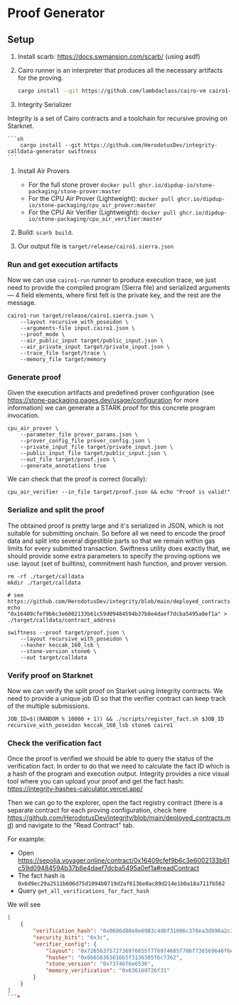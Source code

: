 # Proof Generator

## Setup

1. Install scarb: <https://docs.swmansion.com/scarb/> (using asdf)

2. Cairo runner is an interpreter that produces all the necessary artifacts for the proving.

    ```sh
    cargo install --git https://github.com/lambdaclass/cairo-vm cairo1-run
    ```

3. Integrity Serializer

Integrity is a set of Cairo contracts and a toolchain for recursive proving on Starknet.

    ```sh
        cargo install --git https://github.com/HerodotusDev/integrity-calldata-generator swiftness
    ```

1. Install Air Provers
    - For the full stone prover
        `docker pull ghcr.io/dipdup-io/stone-packaging/stone-prover:master`
    - For the CPU Air Prover (Lightweight):
        `docker pull ghcr.io/dipdup-io/stone-packaging/cpu_air_prover:master`
    - For the CPU Air Verifier (Lightweight):
        `docker pull ghcr.io/dipdup-io/stone-packaging/cpu_air_verifier:master`

2. Build: `scarb build`.

3. Our output file is `target/release/cairo1.sierra.json`

### Run and get execution artifacts

Now we can use `cairo1-run` runner to produce execution trace, we just need to provide the compiled program (Sierra file) and serialized arguments — 4 field elements, where first felt is the private key, and the rest are the message.

```
cairo1-run target/release/cairo1.sierra.json \
    --layout recursive_with_poseidon \
    --arguments-file input.cairo1.json \
    --proof_mode \
    --air_public_input target/public_input.json \
    --air_private_input target/private_input.json \
    --trace_file target/trace \
    --memory_file target/memory
```

### Generate proof

Given the execution artifacts and predefined prover configuration (see https://stone-packaging.pages.dev/usage/configuration for more information) we can generate a STARK proof for this concrete program invocation.

```
cpu_air_prover \
    --parameter_file prover_params.json \
    --prover_config_file prover_config.json \
    --private_input_file target/private_input.json \
    --public_input_file target/public_input.json \
    --out_file target/proof.json \
    --generate_annotations true
```

We can check that the proof is correct (locally):

```
cpu_air_verifier --in_file target/proof.json && echo "Proof is valid!"
```

### Serialize and split the proof

The obtained proof is pretty large and it's serialized in JSON, which is not suitable for submitting onchain. So before all we need to encode the proof data and split into several digestible parts so that we remain within gas limits for every submitted transaction. Swiftness utility does exactly that, we should provide some extra parameters to specify the proving options we use: layout (set of builtins), commitment hash function, and prover version.

```
rm -rf ./target/calldata
mkdir ./target/calldata

# see https://github.com/HerodotusDev/integrity/blob/main/deployed_contracts.md
echo "0x16409cfef9b6c3e6002133b61c59d09484594b37b8e4daef7dcba5495a0ef1a" > ./target/calldata/contract_address

swiftness --proof target/proof.json \
    --layout recursive_with_poseidon \
    --hasher keccak_160_lsb \
    --stone-version stone6 \
    --out target/calldata
```

### Verify proof on Starknet

Now we can verify the split proof on Starket using Integrity contracts. We need to provide a unique job ID so that the verifier contract can keep track of the multiple submissions.

```
JOB_ID=$((RANDOM % 10000 + 1)) && ./scripts/register_fact.sh $JOB_ID recursive_with_poseidon keccak_160_lsb stone6 cairo1
```

### Check the verification fact

Once the proof is verified we should be able to query the status of the verification fact. In order to do that we need to calculate the fact ID which is a hash of the program and execution output. Integrity provides a nice visual tool where you can upload your proof and get the fact hash: https://integrity-hashes-calculator.vercel.app/

Then we can go to the explorer, open the fact registry contract (there is a separate contract for each proving configuration, check here https://github.com/HerodotusDev/integrity/blob/main/deployed_contracts.md) and navigate to the "Read Contract" tab.

For example:
- Open https://sepolia.voyager.online/contract/0x16409cfef9b6c3e6002133b61c59d09484594b37b8e4daef7dcba5495a0ef1a#readContract
- The fact hash is `0x6d9ec29a2511b606d75d1094b0719d2af6136e0ac89d214e1b0a18a711fb562`
- Query `get_all_verifications_for_fact_hash`

We will see
```json
[
    {
        "verification_hash": "0x0606d88e8e6983c4d6f31006c376ea3d890a2c32849420440f8e72023c314a2f",
        "security_bits": "0x3c",
        "verifier_config": {
            "layout": "0x7265637572736976655f776974685f706f736569646f6e",
            "hasher": "0x6b656363616b5f3136305f6c7362",
            "stone_version": "0x73746f6e6536",
            "memory_verification": "0x636169726f31"
        }
    }
]
```*
